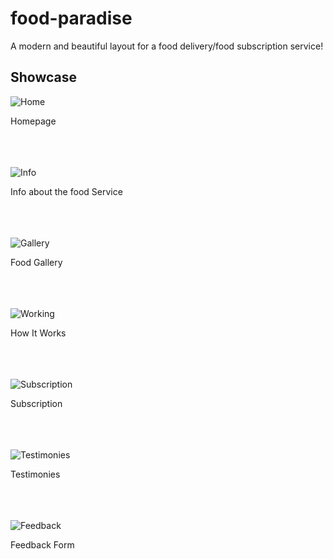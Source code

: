 # food-paradise
A modern and beautiful layout for a food delivery/food subscription service!

## Showcase


![Home](https://i.imgur.com/KFOIwZx.png)

Homepage<br/><br/><br/><br/>

![Info](https://i.imgur.com/ukDgJW4.png)

Info about the food Service<br/><br/><br/><br/>

![Gallery](https://i.imgur.com/gnzJt38.png)

Food Gallery<br/><br/><br/><br/>


![Working](https://i.imgur.com/YimGs6o.png)

How It Works<br/><br/><br/><br/>

![Subscription](https://i.imgur.com/MiW7mdx.png)

Subscription<br/><br/><br/><br/>

![Testimonies](https://i.imgur.com/OROoACl.png)

Testimonies<br/><br/><br/><br/>

![Feedback](https://i.imgur.com/curTQjQ.png)

Feedback Form<br/><br/><br/><br/>


